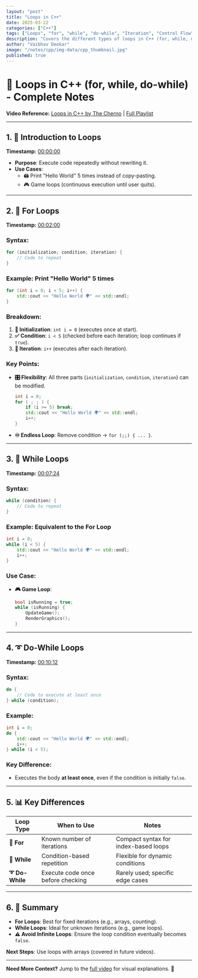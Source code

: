 ```yaml
---
layout: "post"
title: "Loops in C++"
date: 2025-03-22
categories: ["C++"]
tags: ["Loops", "for", "while", "do-while", "Iteration", "Control Flow"]
description: "Covers the different types of loops in C++ (for, while, do-while), their syntax, usage, and key differences for controlling repetitive execution."
author: "Vaibhav Deokar"
image: "/notes/cpp/img-data/cpp_thumbnail.jpg"
published: true
---
```

# 🔄 Loops in C++ (for, while, do-while) - Complete Notes  
**Video Reference:** [Loops in C++ by The Cherno](https://www.youtube.com/watch?v=_1AwR-un4Hk) | [Full Playlist](https://www.youtube.com/watch?v=9RJTQmK0YPI&list=PLlrATfBNZ98dudnM48yfGUldqGD0S4FFb&index=10)  

---

## 1. **📌 Introduction to Loops**  
**Timestamp:** [00:00:00](https://youtu.be/_1AwR-un4Hk?t=0)  
- **Purpose**: Execute code repeatedly without rewriting it.  
- **Use Cases**:  
  - 🖨️ Print "Hello World" 5 times instead of copy-pasting.  
  - 🎮 Game loops (continuous execution until user quits).  

---

## 2. **🔢 For Loops**  
**Timestamp:** [00:02:00](https://youtu.be/_1AwR-un4Hk?t=120)  
### Syntax:  
```cpp  
for (initialization; condition; iteration) {  
    // Code to repeat  
}  
```  

### Example: Print "Hello World" 5 times  
```cpp  
for (int i = 0; i < 5; i++) {  
    std::cout << "Hello World 🌍" << std::endl;  
}  
```  

### Breakdown:  
1. **🚀 Initialization**: `int i = 0` (executes once at start).  
2. **✅ Condition**: `i < 5` (checked before each iteration; loop continues if `true`).  
3. **🔄 Iteration**: `i++` (executes after each iteration).  

### Key Points:  
- **🎛️ Flexibility**: All three parts (`initialization`, `condition`, `iteration`) can be modified.  
  ```cpp  
  int i = 0;  
  for ( ; ; ) {  
      if (i >= 5) break;  
      std::cout << "Hello World 🌍" << std::endl;  
      i++;  
  }  
  ```  
- **♾️ Endless Loop**: Remove condition → `for (;;) { ... }`.  

---

## 3. **🔄 While Loops**  
**Timestamp:** [00:07:24](https://youtu.be/_1AwR-un4Hk?t=444)  
### Syntax:  
```cpp  
while (condition) {  
    // Code to repeat  
}  
```  

### Example: Equivalent to the For Loop  
```cpp  
int i = 0;  
while (i < 5) {  
    std::cout << "Hello World 🌍" << std::endl;  
    i++;  
}  
```  

### Use Case:  
- **🎮 Game Loop**:  
  ```cpp  
  bool isRunning = true;  
  while (isRunning) {  
      UpdateGame();  
      RenderGraphics();  
  }  
  ```  

---

## 4. **➰ Do-While Loops**  
**Timestamp:** [00:10:12](https://youtu.be/_1AwR-un4Hk?t=612)  
### Syntax:  
```cpp  
do {  
    // Code to execute at least once  
} while (condition);  
```  

### Example:  
```cpp  
int i = 0;  
do {  
    std::cout << "Hello World 🌍" << std::endl;  
    i++;  
} while (i < 5);  
```  

### Key Difference:  
- Executes the body **at least once**, even if the condition is initially `false`.  

---

## 5. **📊 Key Differences**  
| Loop Type      | When to Use                          | Notes                               |  
|----------------|--------------------------------------|-------------------------------------|  
| **🔢 For**     | Known number of iterations           | Compact syntax for index-based loops |  
| **🔄 While**   | Condition-based repetition           | Flexible for dynamic conditions     |  
| **➰ Do-While**| Execute code once before checking    | Rarely used; specific edge cases    |  

---

## 6. **📝 Summary**  
- **For Loops**: Best for fixed iterations (e.g., arrays, counting).  
- **While Loops**: Ideal for unknown iterations (e.g., game loops).  
- **⚠️ Avoid Infinite Loops**: Ensure the loop condition eventually becomes `false`.  

**Next Steps**: Use loops with arrays (covered in future videos).  

---

**Need More Context?** Jump to the [full video](https://www.youtube.com/watch?v=_1AwR-un4Hk) for visual explanations. 🎥

